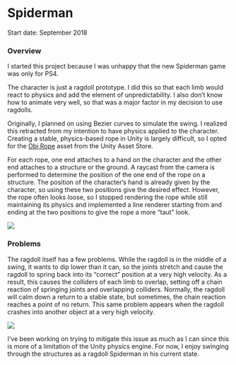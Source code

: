 # Spiderman
Start date: September 2018

### Overview
I started this project because I was unhappy that the new Spiderman game was only for PS4.

The character is just a ragdoll prototype. I did this so that each limb would react to physics and add the element of unpredictability. I also don’t know how to animate very well, so that was a major factor in my decision to use ragdolls.

Originally, I planned on using Bezier curves to simulate the swing. I realized this retracted from my intention to have physics applied to the character. Creating a stable, physics-based rope in Unity is largely difficult, so I opted for the [Obi Rope](https://assetstore.unity.com/packages/tools/physics/obi-rope-55579?aid=1100lJ2z&utm_source=aff) asset from the Unity Asset Store. 

For each rope, one end attaches to a hand on the character and the other end attaches to a structure or the ground. A raycast from the camera is performed to determine the position of the one end of the rope on a structure. The position of the character’s hand is already given by the character, so using these two positions give the desired effect. However, the rope often looks loose, so I stopped rendering the rope while still maintaining its physics and implemented a line renderer starting from and ending at the two positions to give the rope a more “taut” look.

![](https://media.giphy.com/media/kiulT4faq7acwc0P0D/giphy.gif)

### Problems

The ragdoll itself has a few problems. While the ragdoll is in the middle of a swing, it wants to dip lower than it can, so the joints stretch and cause the ragdoll to spring back into its “correct” position at a very high velocity. As a result, this causes the colliders of each limb to overlap, setting off a chain reaction of springing joints and overlapping colliders. Normally, the ragdoll will calm down a return to a stable state, but sometimes, the chain reaction reaches a point of no return. This same problem appears when the ragdoll crashes into another object at a very high velocity.

![](https://media.giphy.com/media/fxzFkr6wSQ3vKfv1bB/giphy.gif)

I’ve been working on trying to mitigate this issue as much as I can since this is more of a limitation of the Unity physics engine. For now, I enjoy swinging through the structures as a ragdoll Spiderman in his current state.
